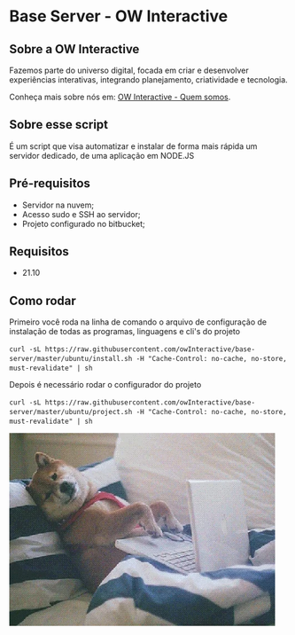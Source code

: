 # Base Server - OW Interactive

## Sobre a OW Interactive

Fazemos parte do universo digital, focada em criar e desenvolver experiências interativas, integrando planejamento, criatividade e tecnologia.

Conheça mais sobre nós em: [OW Interactive - Quem somos](http://www.owinteractive.com/quem-somos/).

## Sobre esse script

É um script que visa automatizar e instalar de forma mais rápida um servidor dedicado, de uma aplicação em NODE.JS

## Pré-requisitos

- Servidor na nuvem;
- Acesso sudo e SSH ao servidor;
- Projeto configurado no bitbucket;

## Requisitos

- 21.10

## Como rodar

Primeiro você roda na linha de comando o arquivo de configuração de instalação de todas as programas, linguagens e cli's do projeto

`curl -sL https://raw.githubusercontent.com/owInteractive/base-server/master/ubuntu/install.sh -H "Cache-Control: no-cache, no-store, must-revalidate" | sh`

Depois é necessário rodar o configurador do projeto

`curl -sL https://raw.githubusercontent.com/owInteractive/base-server/master/ubuntu/project.sh -H "Cache-Control: no-cache, no-store, must-revalidate" | sh`

![Cachorro programando](https://github.com/owInteractive/desafio-backend/raw/master/media/dog.webp "Cachorro programando")
